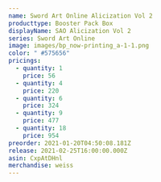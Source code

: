```yaml
---
name: Sword Art Online Alicization Vol 2
producttype: Booster Pack Box
displayName: SAO Alicization Vol 2
series: Sword Art Online
image: images/bp_now-printing_a-1-1.png
color: " #575656"
pricings:
  - quantity: 1
    price: 56
  - quantity: 4
    price: 220
  - quantity: 6
    price: 324
  - quantity: 9
    price: 477
  - quantity: 18
    price: 954
preorder: 2021-01-20T04:50:08.181Z
release: 2021-02-25T16:00:00.000Z
asin: CxpAtDHnl
merchandise: weiss
---
```

